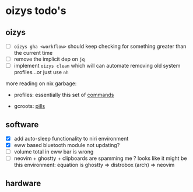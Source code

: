 # oizys todo's

## oizys

- [ ] `oizys gha <workflow>` should keep checking for something greater than the current time
- [ ] remove the implicit dep on `jq`
- [ ] implement `oizys clean` which will can automate removing old system profiles...or just use `nh`

more reading on nix garbage:

- profiles:
  essentially this set of [commands](https://discourse.nixos.org/t/list-and-delete-nixos-generations/29637/3)

- gcroots: [pills](https://nixos.org/guides/nix-pills/11-garbage-collector.html)

## software

- [x] add auto-sleep functionality to niri environment
- [x] eww based bluetooth module not updating?
- [ ] volume total in eww bar is wrong
- [ ] neovim + ghostty + clipboards are spamming me ?
      looks like it might be this environment: equation is ghostty => distrobox (arch) => neovim

## hardware

<!-- generated with <3 by daylinmorgan/todo -->

